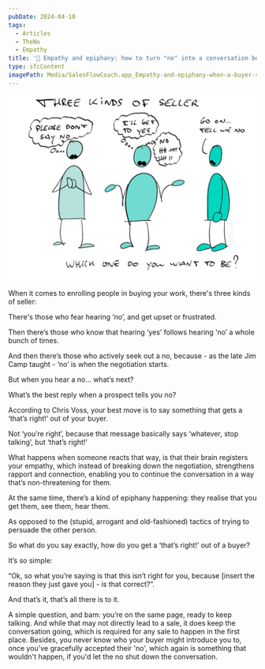 ```yaml
---
pubDate: 2024-04-10
tags:
  - Articles
  - TheNo
  - Empathy
title: '📄 Empathy and epiphany: how to turn "no" into a conversation booster'
type: sfcContent
imagePath: Media/SalesFlowCoach.app_Empathy-and-epiphany-when-a-buyer-says-no_MartinStellar.jpg
---
```






![](Media/SalesFlowCoach.app_Empathy-and-epiphany-when-a-buyer-says-no_MartinStellar.jpg)

When it comes to enrolling people in buying your work, there's three kinds of seller:

There's those who fear hearing ‘no’, and get upset or frustrated.

Then there’s those who know that hearing ‘yes’ follows hearing ‘no’ a whole bunch of times.

And then there’s those who actively seek out a no, because - as the late Jim Camp taught - ‘no’ is when the negotiation starts.

But when you hear a no… what’s next?

What’s the best reply when a prospect tells you no?

According to Chris Voss, your best move is to say something that gets a ‘that’s right!’ out of your buyer.

Not ‘you’re right’, because that message basically says ‘whatever, stop talking’, but ‘that’s right!’

What happens when someone reacts that way, is that their brain registers your empathy, which instead of breaking down the negotiation, strengthens rapport and connection, enabling you to continue the conversation in a way that’s non-threatening for them.

At the same time, there’s a kind of epiphany happening: they realise that you get them, see them, hear them.

As opposed to the (stupid, arrogant and old-fashioned) tactics of trying to persuade the other person.

So what do you say exactly, how do you get a ‘that’s right!’ out of a buyer?

It’s so simple:

“Ok, so what you’re saying is that this isn’t right for you, because \[insert the reason they just gave you] - is that correct?”.

And that’s it, that’s all there is to it.

A simple question, and bam: you’re on the same page, ready to keep talking. And while that may not directly lead to a sale, it does keep the conversation going, which is required for any sale to happen in the first place. Besides, you never know who your buyer might introduce you to, once you've gracefully accepted their 'no', which again is something that wouldn't happen, if you'd let the no shut down the conversation.
